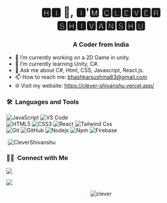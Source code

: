 <h1 align="center">🅷🅸 👋, 🅸'🅼 🅲🅻🅴🆅🅴🆁 🆂🅷🅸🆅🅰🅽🆂🅷🆄</h1>
<h3 align="center">A Coder from India</h3>

- 🔭 I’m currently working on a 2D Game in unity.
- 🌱 I’m currently learning Unity, C#.
- 💬 Ask me about C#, Html, CSS, Javascript, React.js.
- 📫 How to reach me: bhashkarsushma83@gmail.com
- 🌐 Visit my website: https://clever-shivanshu.vercel.app/

### 🛠 &nbsp;Languages and Tools

![JavaScript](https://img.shields.io/badge/-JavaScript-%23F7DF1C?style=for-the-badge&logo=javascript&logoColor=000000&labelColor=%23F7DF1C&color=%23FFCE5A)
![VS Code](http://img.shields.io/badge/-VS%20Code-007ACC?style=for-the-badge&logo=visual-studio-code&logoColor=ffffff)
<br>
![HTML5](https://img.shields.io/badge/-HTML5-%23E44D27?style=for-the-badge&logo=html5&logoColor=ffffff)
![CSS3](https://img.shields.io/badge/-CSS3-%231572B6?style=for-the-badge&logo=css3)
![React](https://img.shields.io/badge/-React-61DAFB?style=for-the-badge&logo=react&logoColor=ffffff)
![Tailwind Css](https://img.shields.io/badge/Tailwind_CSS-38B2AC?style=for-the-badge&logo=tailwind-css&logoColor=white)
<br>
![Git](https://img.shields.io/badge/-Git-%23F05032?style=for-the-badge&logo=git&logoColor=%23ffffff)
![GitHub](https://img.shields.io/badge/-GitHub-181717?style=for-the-badge&logo=github)
![Nodejs](https://img.shields.io/badge/-Nodejs-339933?style=for-the-badge&logo=Node.js&logoColor=ffffff)
![Npm](https://img.shields.io/badge/-npm-CB3837?style=for-the-badge&logo=npm)
![Firebase](https://img.shields.io/badge/-Firebase-FFCA28?style=for-the-badge&logo=firebase&logoColor=ffffff)
<br>
<p>&nbsp;<img align="center" src="https://github-readme-stats.vercel.app/api?username=Clever-Shivanshu&show_icons=true&locale=en" alt="CleverShivanshu" /></p>

### 🤝🏻 &nbsp;Connect with Me

<p>
<!-- <a href="https://www.vivek9patel.com"><img src="https://img.shields.io/badge/-adityavsingh.com-3423A6?style=for-the-badge&logo=Google-Chrome&logoColor=white"/></a> -->
<a href="mailto:bhashkarsushma83@gmail.com"><img src="https://img.shields.io/badge/-bhashkarsushma83@gmail.com-D14836?style=flat&logo=Gmail&logoColor=white"/></a>
  
<a href="https://twitter.com/CleverShivanshu"><img src="https://img.shields.io/badge/-@CleverShivanshu-1877F2?style=flat&logo=Twitter&logoColor=white"/></a>
</p>
<p align="center"><img align="center" src="https://github-readme-streak-stats.herokuapp.com/?user=clever-shivanshul&" alt="clever" /></p>
